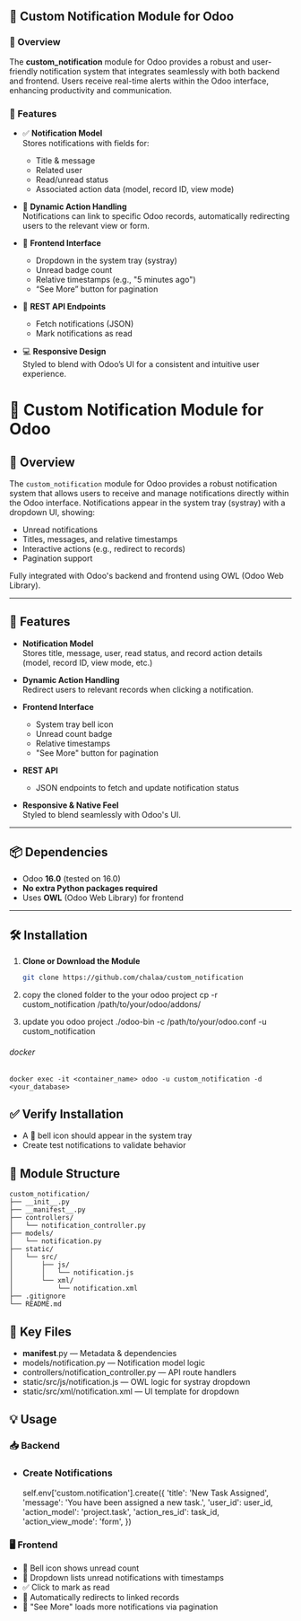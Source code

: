 ## 🔔 Custom Notification Module for Odoo

### 📘 Overview

The **custom_notification** module for Odoo provides a robust and user-friendly notification system that integrates seamlessly with both backend and frontend. Users receive real-time alerts within the Odoo interface, enhancing productivity and communication.

### 🚀 Features

- ✅ **Notification Model**  
  Stores notifications with fields for:
  - Title & message
  - Related user
  - Read/unread status
  - Associated action data (model, record ID, view mode)

- 🔗 **Dynamic Action Handling**  
  Notifications can link to specific Odoo records, automatically redirecting users to the relevant view or form.

- 💬 **Frontend Interface**  
  - Dropdown in the system tray (systray)  
  - Unread badge count  
  - Relative timestamps (e.g., "5 minutes ago")  
  - “See More” button for pagination

- 🔄 **REST API Endpoints**  
  - Fetch notifications (JSON)  
  - Mark notifications as read

- 💻 **Responsive Design**  
  Styled to blend with Odoo’s UI for a consistent and intuitive user experience.
# 🔔 Custom Notification Module for Odoo

## 📘 Overview

The `custom_notification` module for Odoo provides a robust notification system that allows users to receive and manage notifications directly within the Odoo interface. Notifications appear in the system tray (systray) with a dropdown UI, showing:

- Unread notifications
- Titles, messages, and relative timestamps
- Interactive actions (e.g., redirect to records)
- Pagination support

Fully integrated with Odoo's backend and frontend using OWL (Odoo Web Library).

---

## 🚀 Features

- **Notification Model**  
  Stores title, message, user, read status, and record action details (model, record ID, view mode, etc.)

- **Dynamic Action Handling**  
  Redirect users to relevant records when clicking a notification.

- **Frontend Interface**  
  - System tray bell icon  
  - Unread count badge  
  - Relative timestamps  
  - "See More" button for pagination

- **REST API**  
  - JSON endpoints to fetch and update notification status

- **Responsive & Native Feel**  
  Styled to blend seamlessly with Odoo's UI.

---

## 📦 Dependencies

- Odoo **16.0** (tested on 16.0)
- **No extra Python packages required**
- Uses **OWL** (Odoo Web Library) for frontend

---

## 🛠️ Installation

1. **Clone or Download the Module**
    ```bash
    git clone https://github.com/chalaa/custom_notification

2. copy the cloned folder to the your odoo project
    cp -r custom_notification /path/to/your/odoo/addons/


3. update you odoo project
    ./odoo-bin -c /path/to/your/odoo.conf -u custom_notification
    
###### docker
    docker exec -it <container_name> odoo -u custom_notification -d <your_database>


## ✅ Verify Installation
- A 🔔 bell icon should appear in the system tray
- Create test notifications to validate behavior

## 📁 Module Structure

    custom_notification/
    ├── __init__.py
    ├── __manifest__.py
    ├── controllers/
    │   └── notification_controller.py
    ├── models/
    │   └── notification.py
    ├── static/
    │   └── src/
    │       ├── js/
    │       │   └── notification.js
    │       └── xml/
    │           └── notification.xml
    ├── .gitignore
    └── README.md

## 🔑 Key Files
- __manifest__.py — Metadata & dependencies
- models/notification.py — Notification model logic
- controllers/notification_controller.py — API route handlers
- static/src/js/notification.js — OWL logic for systray dropdown
- static/src/xml/notification.xml — UI template for dropdown

## 💡 Usage
### 📥 Backend
- ### Create Notifications
    self.env['custom.notification'].create({
    'title': 'New Task Assigned',
    'message': 'You have been assigned a new task.',
    'user_id': user_id,
    'action_model': 'project.task',
    'action_res_id': task_id,
    'action_view_mode': 'form',
    })


### 🖥️ Frontend
- 🔔 Bell icon shows unread count
- 📩 Dropdown lists unread notifications with timestamps
- ✅ Click to mark as read
- 📄 Automatically redirects to linked records
- 📜 "See More" loads more notifications via pagination
